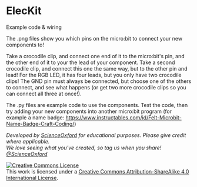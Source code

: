 # ElecKit
Example code &amp; wiring

The .png files show you which pins on the micro:bit to connect your new components to!

Take a crocodile clip, and connect one end of it to the micro:bit's pin, and the other end of it to your the lead of your component.
Take a second crocodile clip, and connect this one the same way, but to the other pin and lead!
For the RGB LED, it has four leads, but you only have two crocodile clips! The GND pin must always be connected, but choose one of the others to connect, and see what happens (or get two more crocodile clips so you can connect all three at once!).

The .py files are example code to use the components.
Test the code, then try adding your new components into another micro:bit program (for example a name badge: https://www.instructables.com/id/Felt-Microbit-Name-Badge-Craft-Coding/)

*Developed by [ScienceOxford](https://scienceoxford.com) for educational purposes. Please give credit where applicable.
<br>We love seeing what you've created, so tag us when you share! [@ScienceOxford](https://twitter.com/scienceoxford)*


<a rel="license" href="http://creativecommons.org/licenses/by-sa/4.0/"><img alt="Creative Commons License" style="border-width:0" src="https://i.creativecommons.org/l/by-sa/4.0/88x31.png" /></a><br />This work is licensed under a <a rel="license" href="http://creativecommons.org/licenses/by-sa/4.0/">Creative Commons Attribution-ShareAlike 4.0 International License</a>.
